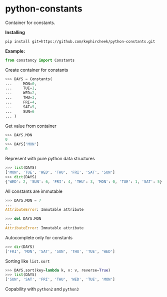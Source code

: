 # python-constants
Container for constants.

**Installing**
```bash
pip install git+https://github.com/kephircheek/python-constants.git
```

**Example:**
```python
from constancy import Constants
```

Create container for constants

```python
>>> DAYS = Constants(
...     MON=0,
...     TUE=1,
...     WED=2,
...     THU=3,
...     FRI=4,
...     SAT=5,
...     SUN=6
... )
```

Get value from container
```python
>>> DAYS.MON
0
>>> DAYS['MON']
0
```

Represent with pure python data structures
```python
>>> list(DAYS)
['MON', 'TUE', 'WED', 'THU', 'FRI', 'SAT', 'SUN']
>>> dict(DAYS)
{'WED': 2, 'SUN': 6, 'FRI': 4, 'THU': 3, 'MON': 0, 'TUE': 1, 'SAT': 5}
```

All constants are immutable
```python
>>> DAYS.MON = 7
...
AttributeError: Immutable attribute

>>> del DAYS.MON
...
AttributeError: Immutable attribute
```

Autocomplete only for constants
```python
>>> dir(DAYS)
['FRI', 'MON', 'SAT', 'SUN', 'THU', 'TUE', 'WED']
```

Sorting like `list.sort`
```python
>>> DAYS.sort(key=lambda k, v: v, reverse=True)
>>> list(DAYS)
['SUN', 'SAT', 'FRI', 'THU', 'WED', 'TUE', 'MON']
```

Copability with `python2` and `python3`
